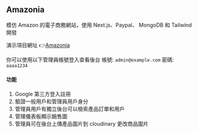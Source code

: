 ## Amazonia

模仿 Amazon 的電子商務網站，使用 Next.js、Paypal、 MongoDB 和 Tailwind 開發

演示項目網址 👉[Amazonia](https://amazonia-beryl.vercel.app/ 'Amazonia')

你可以使用以下管理員帳號登入查看後台
帳號: `admin@example.com`
密碼: `aaaa1234`

#### 功能

1. Google 第三方登入註冊
2. 驗證一般用戶和管理員用戶身分
3. 管理員用戶有獨立後台可以檢索產品訂單和用戶
4. 管理儀表板顯示銷售圖
5. 管理員可在後台上傳產品圖片到 cloudinary 更改商品圖片
